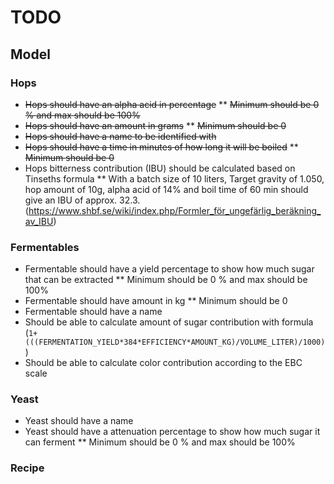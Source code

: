
# TODO

## Model

### Hops
* ~~Hops should have an alpha acid in percentage~~
** ~~Minimum should be 0 % and max should be 100%~~
* ~~Hops should have an amount in grams~~
** ~~Minimum should be 0~~
* ~~Hops should have a name to be identified with~~
* ~~Hops should have a time in minutes of how long it will be boiled~~
** ~~Minimum should be 0~~
* Hops bitterness contribution (IBU) should be calculated based on Tinseths formula
** With a batch size of 10 liters, Target gravity of 1.050, hop amount of 10g, alpha acid of 14% and boil time of 60 min should give an IBU of approx. 32.3.
(https://www.shbf.se/wiki/index.php/Formler_för_ungefärlig_beräkning_av_IBU)

### Fermentables
* Fermentable should have a yield percentage to show how much sugar that can be extracted
** Minimum should be 0 % and max should be 100%
* Fermentable should have amount in kg
** Minimum should be 0
* Fermentable should have a name
* Should be able to calculate amount of sugar contribution with formula
(`1+(((FERMENTATION_YIELD*384*EFFICIENCY*AMOUNT_KG)/VOLUME_LITER)/1000)`)
* Should be able to calculate color contribution according to the EBC scale

### Yeast
* Yeast should have a name
* Yeast should have a attenuation percentage to show how much sugar it can ferment
** Minimum should be 0 % and max should be 100%

### Recipe

